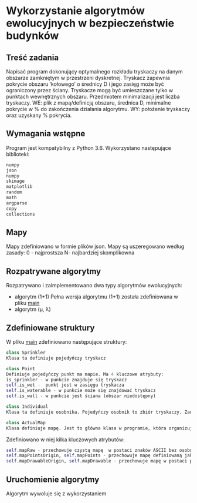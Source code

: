 # Wykorzystanie algorytmów ewolucyjnych w bezpieczeństwie budynków
## Treść zadania
Napisać program dokonujący optymalnego rozkładu tryskaczy na danym obszarze zamkniętym w przestrzeni dyskretnej. 
Tryskacz zapewnia pokrycie obszaru ‘kołowego’ o średnicy D i jego zasięg może być ograniczony przez ściany. 
Tryskacze mogą być umieszczane tylko w punktach wewnętrznych obszaru. Przedmiotem minimalizacji jest liczba tryskaczy. 
WE: plik z mapą/definicją obszaru, średnica D, minimalne pokrycie w % do zakończenia działania algorytmu. 
WY: położenie tryskaczy oraz uzyskany % pokrycia.

## Wymagania wstępne
Program jest kompatybilny z Python 3.6.
Wykorzystano następujące biblioteki:
```python
numpy
json
numpy
skimage
matplotlib
random 
math
argparse
copy
collections
```
## Mapy
Mapy zdefiniowano w formie plików json. Mapy są uszeregowano według zasady: 0 - najprostsza N- najbardziej skomplikowna
## Rozpatrywane algorytmy
Rozpatrywano i zaimplementowano dwa typy algorytmów ewolucyjnych:
* algorytm (1+1)
Pełna wersja algorytmu (1+1) została zdefiniowana w pliku [main](./main.py)
* algorytm (μ, λ)

## Zdefiniowane struktury
W pliku [main](./main.py) zdefiniowano następujące struktury:
```python
class Sprinkler
Klasa ta definiuje pojedyńczy tryskacz
```
```python
class Point
Definiuje pojedyńczy punkt ma mapie. Ma 4 kluczowe atrybuty:
is_sprinkler - w punkcie znajduje się tryskacz
self.is_wet -  punkt jest w zasięgu tryskacza
self.is_waterable - w punkcie może się znajdować tryskacz
self.is_wall - w punkcie jest ściana (obszar niedostępny)
```
```python 
class Individual
Klasa ta definiuje osobnika. Pojedyńczy osobnik to zbiór tryskaczy. Zadaniem algorytmu jest znalezienie najlepszego osobnika w procesie ewolucji (Problem sprowadza się więc do znalezienia optymalnego rozłożenia tryskaczy).
```
```python 
class ActualMap
Klasa definiuje mapę. Jest to główna klasa w programie, która organizuje działanie algorytmu.
```
Zdefiniowano w niej kilka kluczowych atrybutów:
```python
self.mapRaw - przechowuje czystą mapę  w postaci znaków ASCII bez osobnika
self.mapPointsOrigin, self.mapPoints - przechowuje mapę definiowaną jako zbiór obiektów typu Points
self.mapDrawableOrigin, self.mapDrawable - przechowuje mapę w postaci przystosowanej do wyświetlania przez matplotlib 
``` 
## Uruchomienie algorytmy
Algorytm wywoluje się z wykorzystaniem 
